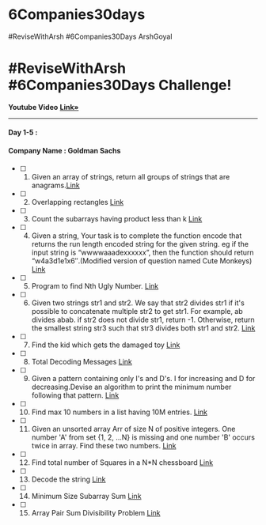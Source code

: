 # 6Companies30days

#ReviseWithArsh #6Companies30Days ArshGoyal

# #ReviseWithArsh #6Companies30Days Challenge!
<b>Youtube Video</b> <a href="https://www.youtube.com/watch?v=8ESo_bXhRC4&ab_channel=ArshGoyal"><strong>Link»</strong></a><br/>
<hr/>

#### Day 1-5 :
#### Company Name : Goldman Sachs

- [ ] 1. Given an array of strings, return all groups of strings that are anagrams.<a href="https://practice.geeksforgeeks.org/problems/print-anagrams-together/1/">Link</a>
- [ ] 2. Overlapping rectangles <a href="https://practice.geeksforgeeks.org/problems/overlapping-rectangles1924/1/">Link</a>
- [ ] 3. Count the subarrays having product less than k <a href="https://practice.geeksforgeeks.org/problems/count-the-subarrays-having-product-less-than-k1708/1/">Link</a>
- [ ] 4. Given a string, Your task is to  complete the function encode that returns the run length encoded string for the given string. eg if the input string is “wwwwaaadexxxxxx”, then the function should return “w4a3d1e1x6″.(Modified version of question named Cute Monkeys) <a href="https://practice.geeksforgeeks.org/problems/run-length-encoding/1/">Link</a>
- [ ] 5. Program to find Nth Ugly Number. <a href="https://practice.geeksforgeeks.org/problems/ugly-numbers2254/1/">Link</a>
- [ ] 6. Given two strings str1 and str2. We say that str2 divides str1 if it's possible to concatenate multiple str2 to get str1. For example, ab divides abab. if str2 does not divide str1, return -1. Otherwise, return the smallest string str3 such that str3 divides both str1 and str2. <a href="https://leetcode.com/problems/greatest-common-divisor-of-strings/">Link</a>
- [ ] 7. Find the kid which gets the damaged toy <a href="https://www.geeksforgeeks.org/distributing-m-items-circle-size-n-starting-k-th-position/">Link</a>
- [ ] 8. Total Decoding Messages <a href="https://practice.geeksforgeeks.org/problems/total-decoding-messages1235/1/">Link</a>
- [ ] 9. Given a pattern containing only I's and D's. I for increasing and D for decreasing.Devise an algorithm to print the minimum number following that pattern. <a href="https://practice.geeksforgeeks.org/problems/number-following-a-pattern3126/1">Link</a>
- [ ] 10. Find max 10 numbers in a list having 10M entries. <a href="https://leetcode.com/discuss/interview-experience/514986/Goldman-Sachs-Interview-Process-and-Questions">Link</a>
- [ ] 11. Given an unsorted array Arr of size N of positive integers. One number 'A' from     set {1, 2, …N} is missing and one number 'B' occurs twice in array. Find these two numbers. <a href="https://practice.geeksforgeeks.org/problems/find-missing-and-repeating2512/1/">Link</a>
- [ ] 12. Find total number of Squares in a N*N chessboard <a href="https://practice.geeksforgeeks.org/problems/squares-in-nn-chessboard/0">Link</a>
- [ ] 13. Decode the string <a href="https://practice.geeksforgeeks.org/problems/decode-the-string2444/1">Link</a>
- [ ] 14. Minimum Size Subarray Sum <a href="https://leetcode.com/problems/minimum-size-subarray-sum/">Link</a>
- [ ] 15. Array Pair Sum Divisibility Problem <a href="https://practice.geeksforgeeks.org/problems/array-pair-sum-divisibility-problem3257/1">Link</a>
